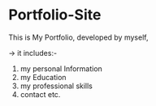 # Portfolio-Site

This is My Portfolio,
developed by myself,

-> it includes:- 
1. my personal Information 
2. my Education 
3. my professional skills 
4. contact etc.
